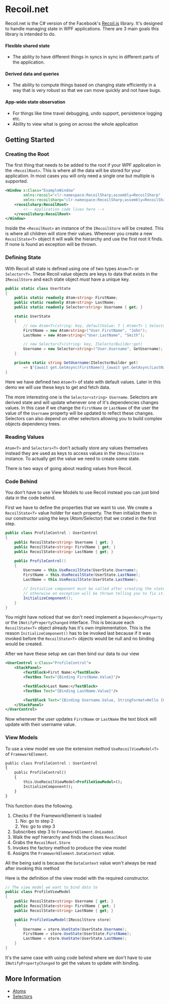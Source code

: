 # Recoil.net

Recoil.net is the C# version of the Facebook's [Recoil.js](https://recoiljs.org/) library. It's designed to handle managing state in WPF applications. There are 3 main goals this library is intended to do.

#### Flexible shared state
 - The ability to have different things in syncs in sync in different parts of the application.

#### Derived data and queries
 - The ability to compute things based on changing state efficiently in a way that is very robust so that we can move quickly and not have bugs.

#### App-wide state observation 
 - For things like time travel debugging, undo support, persistence logging etc.
 - Ability to view what is going on across the whole application 


## Getting Started


### Creating the Root

The first thing that needs to be added to the root if your WPF application in the `<RecoilRoot>`. This is where all the data will be stored for your application. In most cases you will only need a single one but multiple is supported.


```xml
<Window x:Class="ExampleWindow"
        xmlns:recoil="clr-namespace:RecoilSharp;assembly=RecoilSharp"
        xmlns:recoilsharp="clr-namespace:RecoilSharp;assembly=RecoilSharp">
    <recoilsharp:RecoilRoot>
        <!-- Application code lives here -->
    </recoilsharp:RecoilRoot>
</Window>
```

Inside the `<RecoilRoot>` an instance of the `IRecoilStore` will be created. This is where all children will store their values. Whenever you create a new `RecoilState<T>` object it will walk the hierarchy and use the first root it finds. If none is found an exception will be thrown.

### Defining State 

With Recoil all state is defined using one of two types `Atom<T>` or `Selector<T>`. These Recoil value objects are keys to data that exists in the `IRecoilStore` and each state object *must* have a unique key. 

```csharp
public static class UserState
{
    public static readonly Atom<string> FirstName;
    public static readonly Atom<string> LastName;
    public static readonly Selector<string> Username { get; }

    static UserState
    {
        // new Atom<T>(string: key, defaultValue: T | Atom<T> | Selector<T>)
        FirstName = new Atom<string>("User.FirstName", "John");
        LastName = new Atom<string>("User.LastName", "Smith");

        // new Selector<T>(string: key, ISelectorBuilder:get)
        Username = new Selector<string>("User.Username", GetUsername);
    }

    private static string GetUsername(ISelectorBuilder get)
        => $"{await get.GetAsync(FirstName)}_{await get.GetAsync(LastName)}";
}
```
Here we have defined two `Atom<T>` of state with default values. Later in this demo we will use these keys to get and fetch data. 

The more interesting one is the `Selector<string> Username`. Selectors are derived state and will update whenever one of it's dependencies changes values. In this case if we change the `FirstName` or `LastName` of the user the value of the `Username` property will be updated to reflect these changes. Selectors can also depend on other selectors allowing you to build complex objects dependency trees.  


### Reading Values

`Atom<T>` and `Selectors<T>` don't actually store any values themselves instead they are used as keys to access values in the `IRecoilStore` instance. To actually get the value we need to create some state. 

There is two ways of going about reading values from Recoil. 

### Code Behind 

You don't have to use View Models to use Recoil instead you can just bind data in the code behind.

First we have to define the properties that we want to use. We create a `RecoilState<T>` value holder for each property. The then initialize them in our constructor using the keys (Atom/Selector) that we crated in the first step.


```csharp
public class ProfileControl : UserControl 
{
    public RecoilState<string> Username { get; }
    public RecoilState<string> FirstName { get; }
    public RecoilState<string> LastName { get; } 

    public ProfileControl()
    {
        Username = this.UseRecoilState(UserState.Username);
        FirstName = this.UseRecoilState(UserState.LastName);
        LastName = this.UseRecoilState(UserState.LastName);

        // Initialize component must be called after creating the state
        // otherwise an exception will be thrown telling you to fix it. 
		InitializeComponent();
    }
}
```
You might have noticed that we don't need implement a `DependencyProperty` or the `INotifyPropertyChanged` interface. This is because each `RecoilState<T>` object already has it's own implementation. This is the reason `InitializeComponent()` has to be invoked last because if it was invoked before the `RecoilState<T>` objects would be null and no binding would be created.

After we have these setup we can then bind our data to our view 

```xml
<UserControl x:Class="ProfileControl">
    <StackPanel>
        <TextBlock>First Name:</TextBlock>
        <TextBox Text="{Binding FirstName.Value}"/>

        <TextBlock>Last Name:</TextBlock>
        <TextBox Text="{Binding LastName.Value}"/>

        <TextBlock Text="{Binding Username.Value, StringFormat=Hello {0}}">
    </StackPanel>
</UserControl>
```

Now whenever the user updates `FirstName` or `LastName` the text block will update with their username value.


### View Models 

To use a view model we use the extension method `UseRecoilViewModel<T>` of `FrameworkElement`.  

```xml 
public class ProfileControl : UserControl 
{
    public ProfileControl()
    {
        this.UseRecoilViewModel<ProfileViewModel>();
		InitializeComponent();
    }
}
```
This function does the following.
 1. Checks if the FrameworkElement is loaded
    1. No: go to step 2
    2. Yes: go to step 3
 2. Subscribes step 3 to `FrameworkElement.OnLoaded`.
 3. Walk the wpf hierarchy and finds the closes `RecoilRoot`
 4. Grabs the `RecoilRoot.Store`
 5. Invokes the factory method to produce the view model
 6. Assigns the `FrameworkElement.DataContext` value. 

All the being said is because the `DataContext` value won't always be read after invoking this method

Here is the definition of the view model with the required constructor.

```csharp
// The view model we want to bind data to
public class ProfileViewModel 
{
    public RecoilState<string> Username { get; }
    public RecoilState<string> FirstName { get; }
    public RecoilState<string> LastName { get; } 

    public ProfileViewModel(IRecoilStore store)
    {
        Username = store.UseState(UserState.Username);
        FirstName = store.UseState(UserState.FirstName);
        LastName = store.UseState(UserState.LastName);
    }
}
```
It's the same case with using code behind where we don't have to use `INotifyPropertyChanged` to get the values to update with binding.


## More Information 

* [Atoms](./Docs/Atoms.md)
* [Selectors](./Docs/Selectors.md)